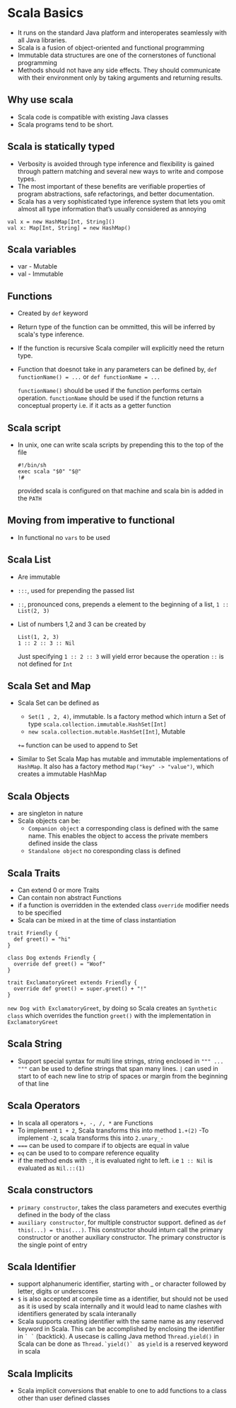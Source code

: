 Scala Basics
============

 - It runs on the standard Java platform and interoperates seamlessly with all Java libraries.
 - Scala is a fusion of object-oriented and functional programming
 - Immutable data structures are one of the cornerstones of functional programming
 - Methods should not have any side effects. They should communicate with their environment only by taking arguments and returning results.

Why use scala
-------------

 - Scala code is compatible with existing Java classes
 - Scala programs tend to be short.

Scala is statically typed
-------------------------

 - Verbosity is avoided through type inference and flexibility is gained through pattern matching and several new ways to write and compose types.
 - The most important of these benefits are verifiable properties of program abstractions, safe refactorings, and better documentation.
 - Scala has a very sophisticated type inference system that lets you omit almost all type  information  that’s usually considered as annoying

  `val x = new HashMap[Int, String]()`  
  `val x: Map[Int, String] = new HashMap()`

Scala variables
---------------
- var - Mutable
- val - Immutable

Functions
---------

- Created by `def` keyword
- Return type of the function can be ommitted, this will be inferred by scala's type inference.
- If the function is recursive Scala compiler will explicitly need the return type.
- Function that doesnot take in any parameters can be defined by, `def functionName() = ...` or `def functionName = ...`

  `functionName()` should be used if the function performs certain operation.
  `functionName` should be used if the function returns a conceptual property i.e. if it acts as a getter function


Scala script
------------

- In unix, one can write scala scripts by prepending this to the top of the file

  ```
  #!/bin/sh
  exec scala "$0" "$@"
  !#
  ```
  provided scala is configured on that machine and scala bin is added in the `PATH`

Moving from imperative to functional
------------------------------------

- In functional no `vars` to be used

Scala List
----------

- Are immutable
- `:::`, used for prepending the passed list
- `::`, pronounced cons, prepends a element to the beginning of a list, `1 :: List(2, 3)`
- List of numbers 1,2 and 3  can be created by

   `List(1, 2, 3)`   
   `1 :: 2 :: 3 :: Nil`

    Just specifying `1 :: 2 :: 3` will yield error because the operation `::` is not defined for `Int`

Scala Set and Map
-----------------

- Scala Set can be defined as
  - `Set(1 , 2, 4)`, immutable. Is a factory method which inturn a Set of type `scala.collection.immutable.HashSet[Int]`
  - `new scala.collection.mutable.HashSet[Int]`, Mutable

  `+=` function can be used to append to Set
- Similar to Set Scala Map has mutable and immutable implementations of `HashMap`. It also has a factory method `Map("key" -> "value")`, which creates a immutable HashMap

Scala Objects
-------------
- are singleton in nature
- Scala objects can be:
  - `Companion object` a corresponding class is defined with the same name. This enables the object to access the private members defined inside the class
  - `Standalone object` no coresponding class is defined

Scala Traits
------------
- Can extend 0 or more Traits
- Can contain non abstract Functions
- if a function is overridden in the extended class `override` modifier needs to be specified
- Scala can be mixed in at the time of class instantiation

 ```
 trait Friendly {
   def greet() = "hi"
 }

 class Dog extends Friendly {
   override def greet() = "Woof"
 }

 trait ExclamatoryGreet extends Friendly {
   override def greet() = super.greet() + "!"
 }

 ```

 `new Dog with ExclamatoryGreet`, by doing so Scala creates an `Synthetic class` which overrides the function `greet()` with the implementation in `ExclamatoryGreet`

Scala String
------------

- Support special syntax for multi line strings, string enclosed in `""" ... """` can be used to define strings that span many lines. `|` can used in start to of each new line to strip of spaces or margin from the beginning of that line

Scala Operators
---------------------

- In scala all operators `+, -, /, *` are Functions
- To implement `1 + 2`, Scala transforms this into method `1.+(2)`
-To implement `-2`, scala transforms this into `2.unary_-`
- `===` can be used to compare if to objects are equal in value
- `eq` can be used to to compare reference equality
- if the method ends with `:`, it is evaluated right to left. i.e  `1 :: Nil` is evaluated as `Nil.::(1)`

Scala constructors
------------------

- `primary constructor`, takes the class parameters and executes everthig defined in the body of the class
- `auxiliary constructor`, for multiple constructor support. defined as `def this(...) = this(...)`. This constructor should inturn call the primary constructor or another auxiliary constructor. The primary constructor is the single point of entry

Scala Identifier
----------------

- support alphanumeric identifier, starting with _ or character followed  by letter, digits or underscores
- `$` is also accepted at compile time as a identifier, but should not be used as it is used by scala internally and it would lead to name clashes with identifiers generated by scala interanally
- Scala supports creating identifier with the same name as any reserved keyword in Scala. This can be accomplished by enclosing the identifier in `` ` ` `` (backtick). A usecase is calling Java method `Thread.yield()` in Scala can be done as ``Thread.`yield()` `` as `yield` is a reserved keyword in scala

Scala Implicits
---------------
- Scala implicit conversions that enable to one to add functions to a class other than user defined classes
 
